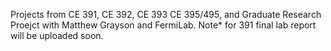 Projects from CE 391, CE 392, CE 393 CE 395/495, and Graduate Research Proejct with Matthew Grayson and FermiLab.
Note* for 391 final lab report will be uploaded soon.
